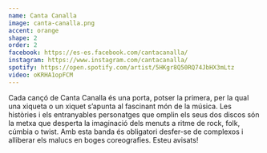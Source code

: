 ```yaml
---
name: Canta Canalla
image: canta-canalla.png
accent: orange
shape: 2
order: 2
facebook: https://es-es.facebook.com/cantacanalla/
instagram: https://www.instagram.com/cantacanalla/
spotify: https://open.spotify.com/artist/5HKgr8Q50RQ74JbHX3mLtz
video: oKRHA1opFCM
---
```


Cada cançó de Canta Canalla és una porta, potser la primera, per la qual una xiqueta o un xiquet s’apunta al fascinant món de la música. Les històries i els entranyables personatges que omplin els seus dos discos són la metxa que desperta la imaginació dels menuts a ritme de rock, folk, cúmbia o twist. Amb esta banda és obligatori desfer-se de complexos i alliberar els malucs en boges coreografies. Esteu avisats!
